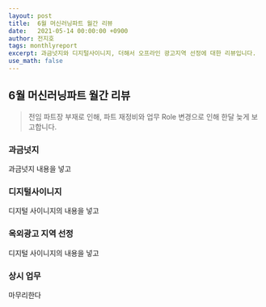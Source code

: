 ```yaml
---
layout: post
title:  6월 머신러닝파트 월간 리뷰
date:   2021-05-14 00:00:00 +0900
author: 전지호
tags: monthlyreport
excerpt: 과금넛지와 디지털사이니지, 더해서 오프라인 광고지역 선정에 대한 리뷰입니다.
use_math: false
---
```


## 6월 머신러닝파트 월간 리뷰

> 전임 파트장 부재로 인해, 파트 재정비와 업무 Role 변경으로 인해 한달 늦게 보고합니다.

### 과금넛지

과금넛지 내용을 넣고

### 디지털사이니지

디지털 사이니지의 내용을 넣고

### 옥외광고 지역 선정

디지털 사이니지의 내용을 넣고

### 상시 업무

마무리한다